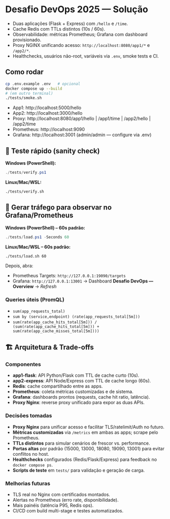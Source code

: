 # Desafio DevOps 2025 — Solução

- Duas aplicações (Flask + Express) com `/hello` e `/time`.
- Cache Redis com TTLs distintos (10s / 60s).
- Observabilidade: métricas Prometheus; Grafana com dashboard provisionado.
- Proxy NGINX unificando acesso: `http://localhost:8080/app1/*` e `/app2/*`.
- Healthchecks, usuários não-root, variáveis via `.env`, smoke tests e CI.

## Como rodar
```bash
cp .env.example .env   # opcional
docker compose up --build
# (em outro terminal)
./tests/smoke.sh
```

- App1: http://localhost:5000/hello  
- App2: http://localhost:3000/hello  
- Proxy: http://localhost:8080/app1/hello | /app1/time | /app2/hello | /app2/time  
- Prometheus: http://localhost:9090  
- Grafana: http://localhost:3001  (admin/admin — configure via .env)

## 🔬 Teste rápido (sanity check)

**Windows (PowerShell):**
```powershell
./tests/verify.ps1
```

**Linux/Mac/WSL:**
```bash
./tests/verify.sh
```

## 🚀 Gerar tráfego para observar no Grafana/Prometheus

**Windows (PowerShell) – 60s padrão:**
```powershell
./tests/load.ps1 -Seconds 60
```

**Linux/Mac/WSL – 60s padrão:**
```bash
./tests/load.sh 60
```

Depois, abra:
- Prometheus Targets: `http://127.0.0.1:19090/targets`  
- Grafana: `http://127.0.0.1:13001` → Dashboard **Desafio DevOps — Overview** → *Refresh*

### Queries úteis (PromQL)
- `sum(app_requests_total)`
- `sum by (service,endpoint) (rate(app_requests_total[5m]))`
- `sum(rate(app_cache_hits_total[5m])) / (sum(rate(app_cache_hits_total[5m])) + sum(rate(app_cache_misses_total[5m])))`

## 🏗️ Arquitetura & Trade-offs

### Componentes
- **app1-flask**: API Python/Flask com TTL de cache curto (10s).
- **app2-express**: API Node/Express com TTL de cache longo (60s).
- **Redis**: cache compartilhado entre as apps.
- **Prometheus**: coleta métricas customizadas e de sistema.
- **Grafana**: dashboards prontos (requests, cache hit ratio, latência).
- **Proxy Nginx**: reverse proxy unificado para expor as duas APIs.

### Decisões tomadas
- **Proxy Nginx** para unificar acesso e facilitar TLS/ratelimit/Auth no futuro.
- **Métricas customizadas** via `/metrics` em ambas as apps; scrape pelo Prometheus.
- **TTLs distintos** para simular cenários de frescor vs. performance.
- **Portas altas** por padrão (15000, 13000, 18080, 19090, 13001) para evitar conflitos no host.
- **Healthchecks** configurados (Redis/Flask/Express) para feedback no `docker compose ps`.
- **Scripts de teste** em `tests/` para validação e geração de carga.

### Melhorias futuras
- TLS real no Nginx com certificados montados.
- Alertas no Prometheus (erro rate, disponibilidade).
- Mais painéis (latência P95, Redis ops).
- CI/CD com build multi-stage e testes automatizados.
